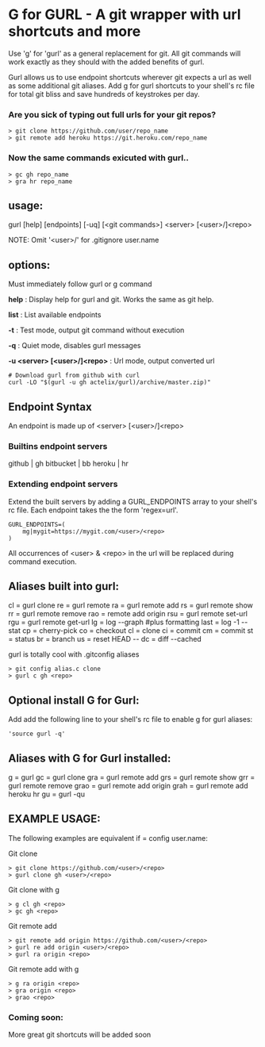 # G for GURL - A git wrapper with url shortcuts and more

Use 'g' for 'gurl' as a general replacement for git.  All git commands will work
exactly as they should with the added benefits of gurl. 

Gurl allows us to use endpoint shortcuts wherever git expects a url as well as
some additional git aliases.  Add g for gurl shortcuts to your shell's rc file
for total git bliss and save hundreds of keystrokes per day.

### Are you sick of typing out full urls for your git repos?

    > git clone https://github.com/user/repo_name
    > git remote add heroku https://git.heroku.com/repo_name
    
### Now the same commands exicuted with gurl..

    > gc gh repo_name
    > gra hr repo_name

## usage: 

gurl [help] [endpoints] [-uq] [\<git commands\>] \<server\> [\<user\>/]\<repo\>

NOTE: Omit '\<user\>/' for .gitignore user.name

## options: 

Must immediately follow gurl or g command

**help** : 
Display help for gurl and git.
Works the same as git help.

**list** : 
List available endpoints

**-t** : 
Test mode, output git command without execution

**-q** : 
Quiet mode, disables gurl messages
    
**-u <server\> [\<user\>/]\<repo\>** : 
Url mode, output converted url

    # Download gurl from github with curl
    curl -LO "$(gurl -u gh actelix/gurl)/archive/master.zip)"
    

## Endpoint Syntax

An endpoint is made up of \<server\> [\<user\>/]\<repo\>

### Builtins endpoint servers

github \| gh 
bitbucket \| bb 
heroku \| hr   

### Extending endpoint servers

Extend the built servers by adding a GURL_ENDPOINTS array
to your shell's rc file.  Each endpoint takes the
the form 'regex=url'.  

    GURL_ENDPOINTS=(
        mg|mygit=https://mygit.com/<user>/<repo>
    )
    
All occurrences of \<user\> & \<repo\> in the url will be replaced
during command execution.


## Aliases built into gurl:

cl    = gurl clone
re    = gurl remote
ra    = gurl remote add
rs    = gurl remote show
rr    = gurl remote remove
rao   = remote add origin
rsu   = gurl remote set-url
rgu   = gurl remote get-url
lg    = log --graph #plus formatting
last  = log -1 --stat
cp    = cherry-pick
co    = checkout
cl    = clone
ci    = commit
cm    = commit
st    = status
br    = branch
us    = reset HEAD --
dc    = diff --cached

gurl is totally cool with .gitconfig aliases

    > git config alias.c clone
    > gurl c gh <repo>


## Optional install G for Gurl:

Add add the following line to your shell's rc file 
to enable g for gurl aliases: 

    'source gurl -q'

## Aliases with G for Gurl installed:

g     = gurl
gc    = gurl clone
gra   = gurl remote add
grs   = gurl remote show
grr   = gurl remote remove
grao  = gurl remote add origin
grah  = gurl remote add heroku hr
gu    = gurl -qu


## EXAMPLE USAGE: 

The following examples are equivalent if <user> = config user.name:

Git clone

    > git clone https://github.com/<user>/<repo>
    > gurl clone gh <user>/<repo>

Git clone with g

    > g cl gh <repo>
    > gc gh <repo>

Git remote add

    > git remote add origin https://github.com/<user>/<repo>
    > gurl re add origin <user>/<repo>
    > gurl ra origin <repo>
    
Git remote add with g

    > g ra origin <repo>
    > gra origin <repo>
    > grao <repo>

### Coming soon:
    
More great git shortcuts will be added soon
    